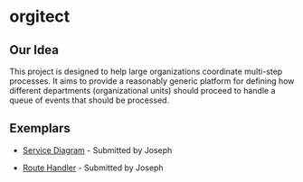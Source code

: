 # orgitect

## Our Idea

This project is designed to help large organizations coordinate multi-step processes. It aims to provide a reasonably generic platform for defining how different departments (organizational units) should proceed to handle a queue of events that should be processed.

## Exemplars

* [Service Diagram](exemplars/service-diagram/OrgitectDiagrams20210225.jpg) - Submitted by Joseph

* [Route Handler](exemplars/axios-async-route-handlers/routes.ts) - Submitted by Joseph
